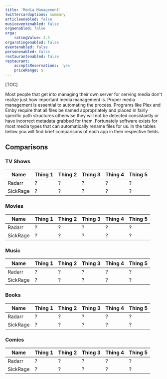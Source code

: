 ```yaml
---
title: 'Media Management'
twittercardoptions: summary
articleenabled: false
musiceventenabled: false
orgaenabled: false
orga:
    ratingValue: 2.5
orgaratingenabled: false
eventenabled: false
personenabled: false
restaurantenabled: false
restaurant:
    acceptsReservations: 'yes'
    priceRange: $
---
```


[TOC]

Most people that get into managing their own server for serving media don't realize just how important media management is. Proper media management is essential to automating the process. Programs like Plex and Emby require that all files be named appropriately and placed in fairly specific path structures otherwise they will not be detected consistantly or have incorrect metadata grabbed for them. Fortunately software exists for most media types that can automatically rename files for us. In the tables below you will find brief comparisons of each app in their respective fields.

## Comparisons

### TV Shows

| Name | Thing 1 | Thing 2 | Thing 3 | Thing 4 | Thing 5 |
| ------- | --------- | --------- | --------- | --------- | --------- |
| Radarr | ? | ? | ? | ? | ? |
| SickRage | ? | ? | ? | ? | ? |

### Movies

| Name | Thing 1 | Thing 2 | Thing 3 | Thing 4 | Thing 5 |
| ------- | --------- | --------- | --------- | --------- | --------- |
| Radarr | ? | ? | ? | ? | ? |
| SickRage | ? | ? | ? | ? | ? |

### Music

| Name | Thing 1 | Thing 2 | Thing 3 | Thing 4 | Thing 5 |
| ------- | --------- | --------- | --------- | --------- | --------- |
| Radarr | ? | ? | ? | ? | ? |
| SickRage | ? | ? | ? | ? | ? |

### Books

| Name | Thing 1 | Thing 2 | Thing 3 | Thing 4 | Thing 5 |
| ------- | --------- | --------- | --------- | --------- | --------- |
| Radarr | ? | ? | ? | ? | ? |
| SickRage | ? | ? | ? | ? | ? |

### Comics

| Name | Thing 1 | Thing 2 | Thing 3 | Thing 4 | Thing 5 |
| ------- | --------- | --------- | --------- | --------- | --------- |
| Radarr | ? | ? | ? | ? | ? |
| SickRage | ? | ? | ? | ? | ? |

